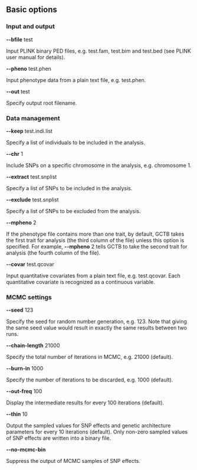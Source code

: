 
## Basic options

### Input and output

**\--bfile** test

Input PLINK binary PED files, e.g. test.fam, test.bim and test.bed (see PLINK user manual for details).

**\--pheno** test.phen

Input phenotype data from a plain text file, e.g. test.phen.

**\--out** test

Specify output root filename.

### Data management

**\--keep** test.indi.list

Specify a list of individuals to be included in the analysis.

**\--chr** 1

Include SNPs on a specific chromosome in the analysis, e.g. chromosome 1.

**\--extract** test.snplist

Specify a list of SNPs to be included in the analysis.

**\--exclude** test.snplist

Specify a list of SNPs to be excluded from the analysis.

**\--mpheno** 2

If the phenotype file contains more than one trait, by default, GCTB takes the first trait for analysis (the third column of the file) unless this option is specified. For example, **\--mpheno** 2 tells GCTB to take the second trait for analysis (the fourth column of the file).

**\--covar** test.qcovar

Input quantitative covariates from a plain text file, e.g. test.qcovar. Each quantitative covariate is recognized as a continuous variable.

### MCMC settings

**\--seed** 123

Specify the seed for random number generation, e.g. 123. Note that giving the same seed value would result in exactly the same results between two runs.

**\--chain-length** 21000

Specify the total number of iterations in MCMC, e.g. 21000 (default).

**\--burn-in** 1000

Specify the number of iterations to be discarded, e.g. 1000 (default).

**\--out-freq** 100

Display the intermediate results for every 100 iterations (default). 

**\--thin** 10

Output the sampled values for SNP effects and genetic architecture parameters for every 10 iterations (default). Only non-zero sampled values of SNP effects are written into a binary file.

**\--no-mcmc-bin**

Suppress the output of MCMC samples of SNP effects.

